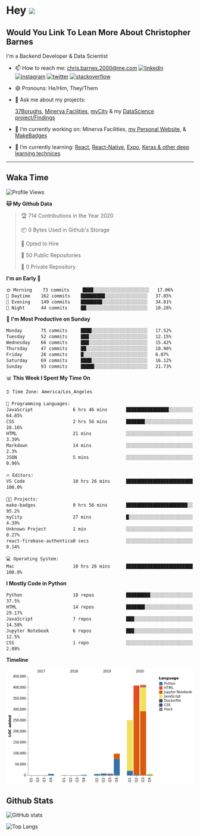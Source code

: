 # Hey <img src="https://raw.githubusercontent.com/sidbelbase/sidbelbase/master/wave.gif" width="30px">

## Would You Link To Lean More About Christopher Barnes

I'm a Backend Developer & Data Scientist

- 📫 How to reach me: chris.barnes.2000@me.com
[<img src='https://cdn.jsdelivr.net/npm/simple-icons@3.0.1/icons/linkedin.svg' alt='linkedin' height='25'>](https://www.linkedin.com/in/chrisbarnes2000/)
[<img src='https://cdn.jsdelivr.net/npm/simple-icons@3.0.1/icons/instagram.svg' alt='instagram' height='25'>](https://www.instagram.com/dragon_dominant/)
[<img src='https://cdn.jsdelivr.net/npm/simple-icons@3.0.1/icons/twitter.svg' alt='twitter' height='25'>](https://twitter.com/Dragon_Dominant)
[<img src='https://cdn.jsdelivr.net/npm/simple-icons@3.0.1/icons/stackoverflow.svg' alt='stackoverflow' height='25'>](https://stackoverflow.com/users/13986242)
- 😄 Pronouns: He/Him, They/Them
- 💬 Ask me about my projects:

  [37Borughs](https://github.com/alannanoguchi/37_Boroughs),
  [Minerva Facilities](https://github.com/ChrisBarnes7404/React-WebBased-MVP),
  [myCity](https://github.com/ChrisBarnes7404/myCity) & my
  [DataScience project/Findings](https://github.com/ChrisBarnes7404?tab=repositories&q=DS)

- 🔭 I’m currently working on:
  Minerva Facilities,
  [my Personal Website](https://chrisbarnes.news), &
  [MakeBadges](https://maker-a-team.github.io/make-badges/#/)
- 🌱 I’m currently learning:
  [React](https://reactjs.org/),
  [React-Native](https://reactnative.dev/),
  [Expo](https://expo.io/),
  [Keras & other deep learning technices](https://github.com/Make-School-Courses/DS-2.2-Deep-Learning)
<!-- - 👯 I’m looking to collaborate on -  -->
<!-- - 🤔 I’m looking for help with -  -->
<!-- - ⚡ Fun fact: -  -->

---

<!-- ![Profile views](https://gpvc.arturio.dev/ChrisBarnes7404) -->

<!-- ## Blog posts
<!-- BLOG-POST-LIST:START -->

<!-- BLOG-POST-LIST:END ->
 -->

<!-- ## StackOverflow Activity
<!-- STACKOVERFLOW:START -->
<!-- STACKOVERFLOW:END ->
 -->

## Waka Time
<!--START_SECTION:waka-->
![Profile Views](http://img.shields.io/badge/Profile%20Views-1-blue)

**🐱 My Github Data** 

> 🏆 714 Contributions in the Year 2020
 > 
> 📦 0 Bytes Used in Github's Storage 
 > 
> 💼 Opted to Hire
 > 
> 📜 50 Public Repositories
 > 
> 🔑 0 Private Repository 
 > 
**I'm an Early 🐤** 

```text
🌞 Morning    73 commits     ████░░░░░░░░░░░░░░░░░░░░░   17.06% 
🌆 Daytime    162 commits    █████████░░░░░░░░░░░░░░░░   37.85% 
🌃 Evening    149 commits    ████████░░░░░░░░░░░░░░░░░   34.81% 
🌙 Night      44 commits     ██░░░░░░░░░░░░░░░░░░░░░░░   10.28%

```
📅 **I'm Most Productive on Sunday** 

```text
Monday       75 commits     ████░░░░░░░░░░░░░░░░░░░░░   17.52% 
Tuesday      52 commits     ███░░░░░░░░░░░░░░░░░░░░░░   12.15% 
Wednesday    66 commits     ███░░░░░░░░░░░░░░░░░░░░░░   15.42% 
Thursday     47 commits     ██░░░░░░░░░░░░░░░░░░░░░░░   10.98% 
Friday       26 commits     █░░░░░░░░░░░░░░░░░░░░░░░░   6.07% 
Saturday     69 commits     ████░░░░░░░░░░░░░░░░░░░░░   16.12% 
Sunday       93 commits     █████░░░░░░░░░░░░░░░░░░░░   21.73%

```


📊 **This Week I Spent My Time On** 

```text
⌚︎ Time Zone: America/Los_Angeles

💬 Programming Languages: 
JavaScript               6 hrs 46 mins       ████████████████░░░░░░░░░   64.85% 
CSS                      2 hrs 56 mins       ███████░░░░░░░░░░░░░░░░░░   28.16% 
HTML                     21 mins             ░░░░░░░░░░░░░░░░░░░░░░░░░   3.39% 
Markdown                 14 mins             ░░░░░░░░░░░░░░░░░░░░░░░░░   2.3% 
JSON                     5 mins              ░░░░░░░░░░░░░░░░░░░░░░░░░   0.96%

🔥 Editors: 
VS Code                  10 hrs 26 mins      █████████████████████████   100.0%

🐱‍💻 Projects: 
make-badges              9 hrs 56 mins       ███████████████████████░░   95.2% 
myCity                   27 mins             █░░░░░░░░░░░░░░░░░░░░░░░░   4.39% 
Unknown Project          1 min               ░░░░░░░░░░░░░░░░░░░░░░░░░   0.27% 
react-firebase-authentica0 secs              ░░░░░░░░░░░░░░░░░░░░░░░░░   0.14%

💻 Operating System: 
Mac                      10 hrs 26 mins      █████████████████████████   100.0%

```

**I Mostly Code in Python** 

```text
Python                   18 repos            █████████░░░░░░░░░░░░░░░░   37.5% 
HTML                     14 repos            ███████░░░░░░░░░░░░░░░░░░   29.17% 
JavaScript               7 repos             ███░░░░░░░░░░░░░░░░░░░░░░   14.58% 
Jupyter Notebook         6 repos             ███░░░░░░░░░░░░░░░░░░░░░░   12.5% 
CSS                      1 repo              ░░░░░░░░░░░░░░░░░░░░░░░░░   2.08%

```


**Timeline**

![Chart not found](https://github.com/ChrisBarnes7404/ChrisBarnes7404/blob/master/charts/bar_graph.png) 


<!--END_SECTION:waka-->

## Github Stats

![GitHub stats](https://github-readme-stats.vercel.app/api?username=ChrisBarnes7404&show_icons=true&hide_title=true)

![Top Langs](https://github-readme-stats.vercel.app/api/top-langs/?username=ChrisBarnes7404&layout=compact)

<!-- ### Readme inspiration from

[<img align="left" src="https://github-readme-stats.vercel.app/api/pin/?username=arturssmirnovs&repo=github-profile-readme-generator" />
](https://github.com/arturssmirnovs/github-profile-readme-generator)

[<img src="https://github-readme-stats.vercel.app/api/pin/?username=anuraghazra&repo=github-readme-stats" />
](https://github.com/anuraghazra/github-readme-stats)

<br>

[<img align="left" src="https://github-readme-stats.vercel.app/api/pin/?username=gautamkrishnar&repo=blog-post-workflow" />
](https://github.com/gautamkrishnar/blog-post-workflow)

[<img src="https://github-readme-stats.vercel.app/api/pin/?username=anmol098&repo=waka-readme-stats" />
](https://github.com/anmol098/waka-readme-stats)

<br>

[<img align="left" src="https://github-readme-stats.vercel.app/api/pin/?username=avinal&repo=Profile-Readme-WakaTime" />
](https://github.com/avinal/Profile-Readme-WakaTime)

-->
